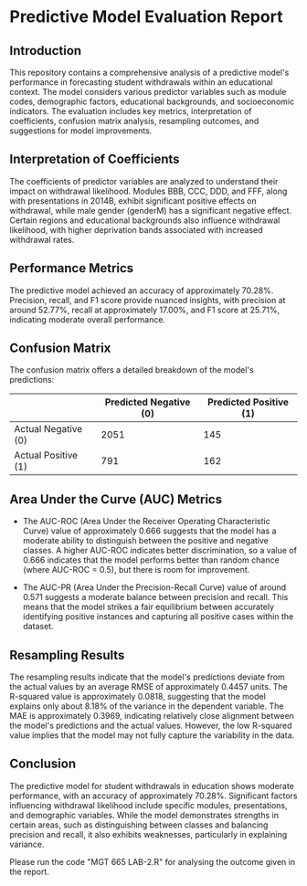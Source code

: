 # Predictive Model Evaluation Report

## Introduction
This repository contains a comprehensive analysis of a predictive model's performance in forecasting student withdrawals within an educational context. The model considers various predictor variables such as module codes, demographic factors, educational backgrounds, and socioeconomic indicators. The evaluation includes key metrics, interpretation of coefficients, confusion matrix analysis, resampling outcomes, and suggestions for model improvements.

## Interpretation of Coefficients
The coefficients of predictor variables are analyzed to understand their impact on withdrawal likelihood. Modules BBB, CCC, DDD, and FFF, along with presentations in 2014B, exhibit significant positive effects on withdrawal, while male gender (genderM) has a significant negative effect. Certain regions and educational backgrounds also influence withdrawal likelihood, with higher deprivation bands associated with increased withdrawal rates.

## Performance Metrics
The predictive model achieved an accuracy of approximately 70.28%. Precision, recall, and F1 score provide nuanced insights, with precision at around 52.77%, recall at approximately 17.00%, and F1 score at 25.71%, indicating moderate overall performance.

## Confusion Matrix
The confusion matrix offers a detailed breakdown of the model's predictions:

|                      | Predicted Negative (0) | Predicted Positive (1)|
|----------------------|------------------------|-----------------------|
| Actual Negative (0)  | 2051                   | 145                   |
| Actual Positive (1)  | 791                    | 162                   |

## Area Under the Curve (AUC) Metrics
- The AUC-ROC (Area Under the Receiver Operating Characteristic Curve) value of approximately 0.666 suggests that the model has a moderate ability to distinguish between the positive and negative classes. A higher AUC-ROC indicates better discrimination, so a value of 0.666 indicates that the model performs better than random chance (where AUC-ROC = 0.5), but there is room for improvement.

- The AUC-PR (Area Under the Precision-Recall Curve) value of around 0.571 suggests a moderate balance between precision and recall. This means that the model strikes a fair equilibrium between accurately identifying positive instances and capturing all positive cases within the dataset.

## Resampling Results
The resampling results indicate that the model's predictions deviate from the actual values by an average RMSE of approximately 0.4457 units. The R-squared value is approximately 0.0818, suggesting that the model explains only about 8.18% of the variance in the dependent variable. The MAE is approximately 0.3969, indicating relatively close alignment between the model's predictions and the actual values. However, the low R-squared value implies that the model may not fully capture the variability in the data.

## Conclusion
The predictive model for student withdrawals in education shows moderate performance, with an accuracy of approximately 70.28%. Significant factors influencing withdrawal likelihood include specific modules, presentations, and demographic variables. While the model demonstrates strengths in certain areas, such as distinguishing between classes and balancing precision and recall, it also exhibits weaknesses, particularly in explaining variance.

Please run the code "MGT 665 LAB-2.R" for analysing the outcome given in the report. 
